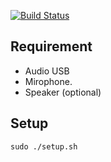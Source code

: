 [![Build Status](https://travis-ci.com/quangthanh010290/voice_control_using_raspberry.svg?branch=master)](https://travis-ci.com/quangthanh010290/voice_control_using_raspberry)

## Requirement
- Audio USB
- Mirophone.
- Speaker (optional)

## Setup

```
sudo ./setup.sh
```

